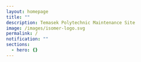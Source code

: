 ```yaml
---
layout: homepage
title: ""
description: Temasek Polytechnic Maintenance Site
image: /images/isomer-logo.svg
permalink: /
notification: ""
sections:
  - hero: {}
---
```


